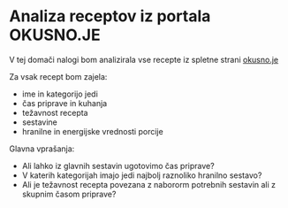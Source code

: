 # Analiza receptov iz portala OKUSNO.JE

V tej domači nalogi bom analizirala vse recepte iz spletne strani [okusno.je](https://okusno.je/iskanje)

Za vsak recept bom zajela:
* ime in kategorijo jedi
* čas priprave in kuhanja
* težavnost recepta
* sestavine
* hranilne in energijske vrednosti porcije

Glavna vprašanja:
* Ali lahko iz glavnih sestavin ugotovimo čas priprave?
* V katerih kategorijah imajo jedi najbolj raznoliko hranilno sestavo?
* Ali je težavnost recepta povezana z nabororm potrebnih sestavin ali z skupnim časom priprave?